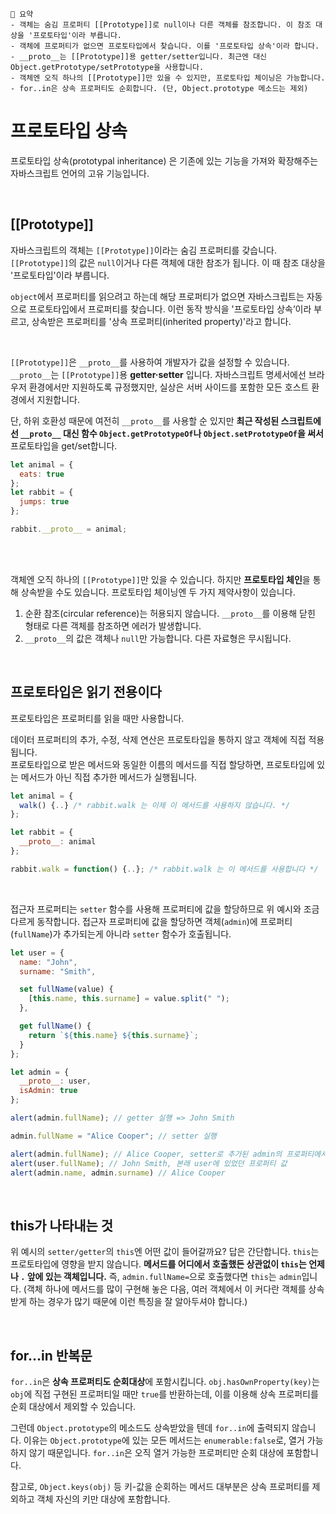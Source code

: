 ```
📍 요약
- 객체는 숨김 프로퍼티 [[Prototype]]로 null이나 다른 객체를 참조합니다. 이 참조 대상을 '프로토타입'이라 부릅니다.
- 객체에 프로퍼티가 없으면 프로토타입에서 찾습니다. 이를 '프로토타입 상속'이라 합니다.
- __proto__는 [[Prototype]]용 getter/setter입니다. 최근엔 대신 Object.getPrototype/setPrototype을 사용합니다.
- 객체엔 오직 하나의 [[Prototype]]만 있을 수 있지만, 프로토타입 체이닝은 가능합니다.
- for..in은 상속 프로퍼티도 순회합니다. (단, Object.prototype 메소드는 제외)
```
# 프로토타입 상속

프로토타입 상속(prototypal inheritance) 은 기존에 있는 기능을 가져와 확장해주는 자바스크립트 언어의 고유 기능입니다.

<br>

## [[Prototype]]

자바스크립트의 객체는 `[[Prototype]]`이라는 숨김 프로퍼티를 갖습니다.
`[[Prototype]]`의 값은 `null`이거나 다른 객체에 대한 참조가 됩니다. 이 때 참조 대상을 '프로토타입'이라 부릅니다.

`object`에서 프로퍼티를 읽으려고 하는데 해당 프로퍼티가 없으면 자바스크립트는 자동으로 프로토타입에서 프로퍼티를 찾습니다.
이런 동작 방식을 '프로토타입 상속’이라 부르고,
상속받은 프로퍼티를 '상속 프로퍼티(inherited property)'라고 합니다.

<br>

`[[Prototype]]`은 `__proto__`를 사용하여 개발자가 값을 설정할 수 있습니다.  
`__proto__`는 `[[Prototype]]`용 **getter·setter** 입니다.
자바스크립트 명세서에선 브라우저 환경에서만 지원하도록 규정했지만, 실상은 서버 사이드를 포함한 모든 호스트 환경에서 지원합니다. 

단, 하위 호환성 때문에 여전히 `__proto__`를 사용할 순 있지만 **최근 작성된 스크립트에선 `__proto__` 대신 함수 `Object.getPrototypeOf`나 `Object.setPrototypeOf`을 써서** 프로토타입을 get/set합니다. 

```javascript
let animal = {
  eats: true
};
let rabbit = {
  jumps: true
};

rabbit.__proto__ = animal;
```

<br><br>

객체엔 오직 하나의 `[[Prototype]]`만 있을 수 있습니다.
하지만 **프로토타입 체인**을 통해 상속받을 수도 있습니다.
프로토타입 체이닝엔 두 가지 제약사항이 있습니다.

1. 순환 참조(circular reference)는 허용되지 않습니다. `__proto__`를 이용해 닫힌 형태로 다른 객체를 참조하면 에러가 발생합니다.
2. `__proto__`의 값은 객체나 `null`만 가능합니다. 다른 자료형은 무시됩니다.

<br>

## 프로토타입은 읽기 전용이다

프로토타입은 프로퍼티를 읽을 때만 사용합니다. 

데이터 프로퍼티의 추가, 수정, 삭제 연산은 프로토타입을 통하지 않고 객체에 직접 적용됩니다.  
프로토타입으로 받은 메서드와 동일한 이름의 메서드를 직접 할당하면, 프로토타입에 있는 메서드가 아닌 직접 추가한 메서드가 실행됩니다.

```javascript
let animal = {
  walk() {..} /* rabbit.walk 는 이제 이 메서드를 사용하지 않습니다. */
};

let rabbit = {
  __proto__: animal
};

rabbit.walk = function() {..}; /* rabbit.walk 는 이 메서드를 사용합니다 */
```

<br>

접근자 프로퍼티는 `setter` 함수를 사용해 프로퍼티에 값을 할당하므로 위 예시와 조금 다르게 동작합니다. 
접근자 프로퍼티에 값을 할당하면 객체(`admin`)에 프로퍼티(`fullName`)가 추가되는게 아니라 `setter` 함수가 호출됩니다.

```javascript
let user = {
  name: "John",
  surname: "Smith",

  set fullName(value) {
    [this.name, this.surname] = value.split(" ");
  },

  get fullName() {
    return `${this.name} ${this.surname}`;
  }
};

let admin = {
  __proto__: user,
  isAdmin: true
};

alert(admin.fullName); // getter 실행 => John Smith

admin.fullName = "Alice Cooper"; // setter 실행

alert(admin.fullName); // Alice Cooper, setter로 추가된 admin의 프로퍼티에서 값을 가져옴
alert(user.fullName); // John Smith, 본래 user에 있었던 프로퍼티 값
alert(admin.name, admin.surname) // Alice Cooper
```

<br>

## this가 나타내는 것

위 예시의 `setter/getter`의 `this`엔 어떤 값이 들어갈까요? 
답은 간단합니다. `this`는 프로토타입에 영향을 받지 않습니다.
**메서드를 어디에서 호출했든 상관없이 `this`는 언제나 `.` 앞에 있는 객체입니다.** 즉, `admin.fullName=`으로 호출했다면 `this`는 `admin`입니다.
(객체 하나에 메서드를 많이 구현해 놓은 다음, 여러 객체에서 이 커다란 객체를 상속받게 하는 경우가 많기 때문에 이런 특징을 잘 알아두셔야 합니다.)

<br>

## for…in 반복문

`for..in`은 **상속 프로퍼티도 순회대상**에 포함시킵니다.
`obj.hasOwnProperty(key)`는 `obj`에 직접 구현된 프로퍼티일 때만 `true`를 반환하는데, 이를 이용해 상속 프로퍼티를 순회 대상에서 제외할 수 있습니다. 

그런데 `Object.prototype`의 메소드도 상속받았을 텐데 `for..in`에 출력되지 않습니다. 이유는 `Object.prototype`에 있는 모든 메서드는 `enumerable:false`로, 열거 가능하지 않기 때문입니다. `for..in`은 오직 열거 가능한 프로퍼티만 순회 대상에 포함합니다.

참고로, `Object.keys(obj)` 등 키-값을 순회하는 메서드 대부분은 상속 프로퍼티를 제외하고 객체 자신의 키만 대상에 포함합니다.
